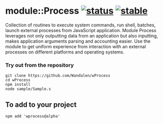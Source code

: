 
# module::Process  [![status](https://github.com/Wandalen/wProcess/workflows/publish/badge.svg)](https://github.com/Wandalen/wProcess/actions?query=workflow%3Apublish) [![stable](https://img.shields.io/badge/stability-stable-green.svg)](https://github.com/emersion/stability-badges#stable)

Collection of routines to execute system commands, run shell, batches, launch external processes from JavaScript application. Module Process leverages not only outputting data from an application but also inputting, makes application arguments parsing and accounting easier. Use the module to get uniform experience from interaction with an external processes on different platforms and operating systems.

### Try out from the repository
```
git clone https://github.com/Wandalen/wProcess
cd wProcess
npm install
node sample/Sample.s
```

## To add to your project
```
npm add 'wprocess@alpha'
```

